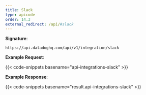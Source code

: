```yaml
---
title: Slack
type: apicode
order: 14.3
external_redirect: /api/#slack
---
```


**Signature**:

`https://api.datadoghq.com/api/v1/integration/slack`

**Example Request**:

{{< code-snippets basename="api-integrations-slack" >}}

**Example Response**:

{{< code-snippets basename="result.api-integrations-slack" >}}

